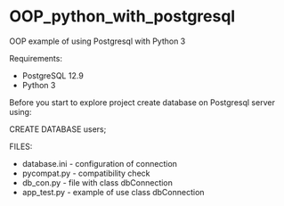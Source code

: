 # OOP_python_with_postgresql

OOP example of using Postgresql with Python 3

Requirements:
- PostgreSQL 12.9
- Python 3

Before you start to explore project create database on Postgresql server using:

CREATE DATABASE users;


FILES:

- database.ini - configuration of connection
- pycompat.py - compatibility check 
- db_con.py - file with class dbConnection
- app_test.py - example of use class dbConnection

